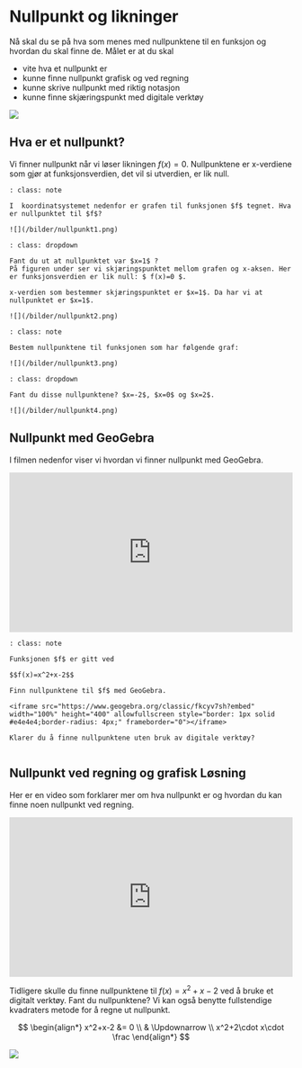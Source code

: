 # Nullpunkt og likninger

Nå skal du se på hva som menes med nullpunktene til en funksjon og hvordan du skal finne de.
Målet er at du skal 

* vite hva et nullpunkt er
* kunne finne nullpunkt grafisk og ved regning
* kunne skrive nullpunkt med riktig notasjon
* kunne finne skjæringspunkt med digitale verktøy

![](/bilder/matthew-henry-HeVd38MWnw4-unsplash%20(1).jpg)


## Hva er et nullpunkt? 

Vi finner nullpunkt når vi løser likningen 
$f(x)=0$. Nullpunktene er x-verdiene som gjør at funksjonsverdien, det vil si utverdien, er lik null.

```{admonition} Oppgave 1
: class: note

I  koordinatsystemet nedenfor er grafen til funksjonen $f$ tegnet. Hva er nullpunktet til $f$?

![](/bilder/nullpunkt1.png)
```

```{admonition} Løsning
: class: dropdown

Fant du ut at nullpunktet var $x=1$ ?
På figuren under ser vi skjæringspunktet mellom grafen og x-aksen. Her er funksjonsverdien er lik null: $ f(x)=0 $.

x-verdien som bestemmer skjæringspunktet er $x=1$. Da har vi at nullpunktet er $x=1$.

![](/bilder/nullpunkt2.png)
```

```{admonition} Oppgave 2
: class: note

Bestem nullpunktene til funksjonen som har følgende graf: 

![](/bilder/nullpunkt3.png)

```

```{admonition} Løsning
: class: dropdown

Fant du disse nullpunktene? $x=-2$, $x=0$ og $x=2$. 

![](/bilder/nullpunkt4.png)

```

## Nullpunkt med GeoGebra


I filmen nedenfor viser vi hvordan vi finner nullpunkt med GeoGebra.


<div style="padding:56.25% 0 0 0;position:relative;"><iframe src="https://player.vimeo.com/video/320947509?h=10bc4933cf&title=0&byline=0&portrait=0" style="position:absolute;top:0;left:0;width:100%;height:100%;" frameborder="0" allow="autoplay; fullscreen; picture-in-picture" allowfullscreen></iframe></div><script src="https://player.vimeo.com/api/player.js"></script>


```{admonition} Oppgave 3
: class: note

Funksjonen $f$ er gitt ved 

$$f(x)=x^2+x-2$$

Finn nullpunktene til $f$ med GeoGebra. 

<iframe src="https://www.geogebra.org/classic/fkcyv7sh?embed" width="100%" height="400" allowfullscreen style="border: 1px solid #e4e4e4;border-radius: 4px;" frameborder="0"></iframe>

Klarer du å finne nullpunktene uten bruk av digitale verktøy?


```


## Nullpunkt ved regning og grafisk Løsning

Her er en video som forklarer mer om hva nullpunkt er og hvordan du kan finne noen nullpunkt ved regning.

<div style="padding:56.25% 0 0 0;position:relative;"><iframe src="https://player.vimeo.com/video/321048760?h=6d4522b0f9&title=0&byline=0&portrait=0" style="position:absolute;top:0;left:0;width:100%;height:100%;" frameborder="0" allow="autoplay; fullscreen; picture-in-picture" allowfullscreen></iframe></div><script src="https://player.vimeo.com/api/player.js"></script>

Tidligere skulle du finne nullpunktene til $f(x)=x^2+x-2$ ved å bruke et digitalt verktøy. Fant du nullpunktene?
Vi kan også benytte fullstendige kvadraters metode for å regne ut nullpunkt. 

$$
\begin{align*}
    x^2+x-2 &= 0 \\
      & \Updownarrow \\
    x^2+2\cdot x\cdot \frac
\end{align*}
$$

![](/bilder/nullpunkt5.png)